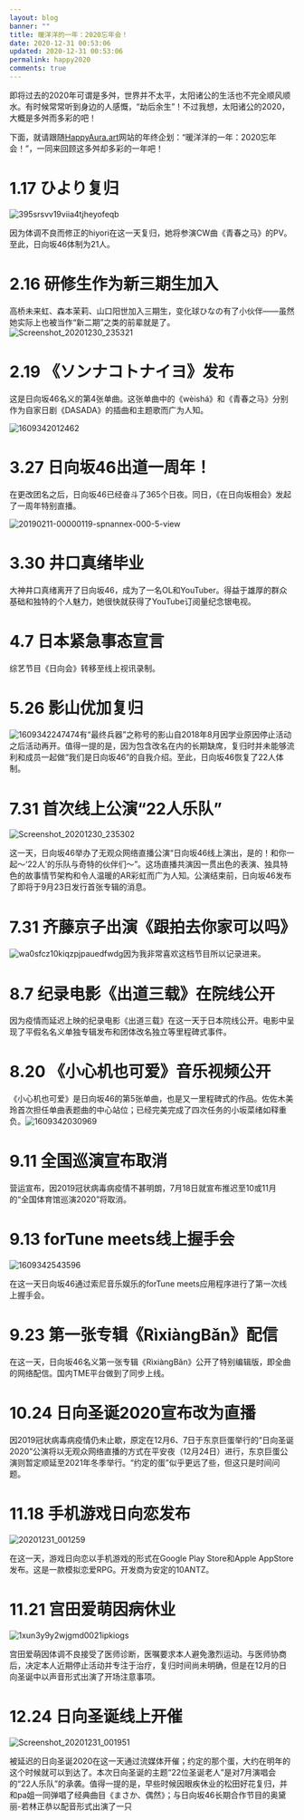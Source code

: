 ```yaml
---
layout: blog
banner: ""
title: 暖洋洋的一年：2020忘年会！
date: 2020-12-31 00:53:06
updated: 2020-12-31 00:53:06
permalink: happy2020
comments: true
---
```


即将过去的2020年可谓是多舛，世界并不太平，太阳诸公的生活也不完全顺风顺水。有时候常常听到身边的人感慨，“劫后余生”！不过我想，太阳诸公的2020，大概是多舛而多彩的吧！

下面，就请跟随[HappyAura.art](http://hapoyaura.art)网站的年终企划：“暖洋洋的一年：2020忘年会！”，一同来回顾这多舛却多彩的一年吧！

# 1.17 ひより复归
![395srsvv19viia4tjheyofeqb](https://i.loli.net/2020/12/30/CU25oydZriEn19w.jpg)

因为体调不良而修正的hiyori在这一天复归，她将参演CW曲《青春之马》的PV。至此，日向坂46体制为21人。

# 2.16 研修生作为新三期生加入

高桥未来虹、森本茉莉、山口阳世加入三期生，变化球ひなの有了小伙伴——虽然她实际上也被当作“新二期”之类的前辈就是了。![Screenshot_20201230_235321](https://i.loli.net/2020/12/30/aiFU8elnLf9hTWY.jpg)

# 2.19 《ソンナコトナイヨ》发布

这是日向坂46名义的第4张单曲。这张单曲中的《wèishá》和《青春之马》分别作为自家日剧《DASADA》的插曲和主题歌而广为人知。

![1609342012462](https://i.loli.net/2020/12/30/mAkXxbT24Oq7t1Q.jpg)

# 3.27 日向坂46出道一周年！

在更改团名之后，日向坂46已经奋斗了365个日夜。同日，《在日向坂相会》发起了一周年特别直播。

![20190211-00000119-spnannex-000-5-view](https://i.loli.net/2020/12/31/l7CS9vbchY8PqmJ.jpg)

# 3.30 井口真绪毕业

大神井口真绪离开了日向坂46，成为了一名OL和YouTuber。得益于雄厚的群众基础和独特的个人魅力，她很快就获得了YouTube订阅量纪念银电视。

# 4.7 日本紧急事态宣言

综艺节目《日向会》转移至线上视讯录制。

# 5.26 影山优加复归

![1609342247474](https://i.loli.net/2020/12/30/av4Sszu1Ai6wFc3.jpg)有“最终兵器”之称号的影山自2018年8月因学业原因停止活动之后活动再开。值得一提的是，因为包含改名在内的长期缺席，复归时并未能够流利和成员一起做“我们是日向坂46”的自我介绍。至此，日向坂46恢复了22人体制。

# 7.31 首次线上公演“22人乐队”

![Screenshot_20201230_235302](https://i.loli.net/2020/12/30/JOEazwFKlIicH8n.jpg)

这一天，日向坂46举办了无观众网络直播公演“日向坂46线上演出，是的！和你一起～‘22人’的乐队与奇特的伙伴们～”。这场直播共演因一贯出色的表演、独具特色的故事情节架构和令人温暖的AR彩虹而广为人知。公演结束前，日向坂46发布了即将于9月23日发行首张专辑的消息。

# 7.31 齐藤京子出演《跟拍去你家可以吗》

![wa0sfcz10kiqzpjpauedfwdg](https://i.loli.net/2020/12/30/laAiZksHfO4XU5p.jpg)因为我非常喜欢这档节目所以记录进来。

# 8.7 纪录电影《出道三载》在院线公开

因为疫情而延迟上映的纪录电影《出道三载》在这一天于日本院线公开。电影中呈现了平假名名义单独专辑发布和团体改名独立等里程碑式事件。

# 8.20 《小心机也可爱》音乐视频公开

《小心机也可爱》是日向坂46的第5张单曲，也是又一里程碑式的作品。佐佐木美玲首次担任单曲表题曲的中心站位；已经完美完成了四次任务的小坂菜绪如释重负。![1609342030969](https://i.loli.net/2020/12/30/BGMHJoOwKc5l2Nf.jpg)

# 9.11 全国巡演宣布取消

营运宣布，因2019冠状病毒病疫情不甚明朗，7月18日就宣布推迟至10或11月的“全国体育馆巡演2020”将取消。

# 9.13 forTune meets线上握手会

![1609342543596](https://i.loli.net/2020/12/30/2iUBJRYW6wDcly9.jpg)

在这一天日向坂46通过索尼音乐娱乐的forTune meets应用程序进行了第一次线上握手会。

# 9.23 第一张专辑《RìxiàngBǎn》配信

在这一天，日向坂46名义第一张专辑《RìxiàngBǎn》公开了特别编辑版，即全曲的网络配信。国内TME平台做到了同步上线。

# 10.24 日向圣诞2020宣布改为直播

因2019冠状病毒病疫情仍未止歇，原定在12月6、7日于东京巨蛋举行的“日向圣诞2020”公演将以无观众网络直播的方式在平安夜（12月24日）进行，东京巨蛋公演则暂定顺延至2021年冬季举行。“约定的蛋”似乎更远了些，但这只是时间问题。

# 11.18 手机游戏日向恋发布

![20201231_001259](https://i.loli.net/2020/12/31/3lQI18LNcEo9UDT.png)

在这一天，游戏日向恋以手机游戏的形式在Google Play Store和Apple AppStore发布。这是一款模拟恋爱RPG。开发商为安定的10ANTZ。

# 11.21 宫田爱萌因病休业

![1xun3y9y2wjgmd0021ipkiogs](https://i.loli.net/2020/12/31/n26qE1fe4uPMLS9.jpg)

宫田爱萌因体调不良接受了医师诊断，医嘱要求本人避免激烈运动。与医师协商后，决定本人近期停止活动并专注于治疗，复归时间尚未明确，但是在12月的日向圣诞中以声音形式出演了开场注意事项。

# 12.24 日向圣诞线上开催

![Screenshot_20201231_001951](https://i.loli.net/2020/12/31/AqYbRZHLJ5zpekB.jpg)

被延迟的日向圣诞2020在这一天通过流媒体开催；约定的那个蛋，大约在明年的这个时候就可以到达了。本次日向圣诞的主题“22位圣诞老人”是对7月演唱会的“22人乐队”的承袭。值得一提的是，早些时候因眼疾休业的松田好花复归，并和pa姐一同弹唱了经典曲目《まさか、偶然》；与日向坂46长期合作节目的奥黛丽-若林正恭以配音形式出演了一只

﻿

